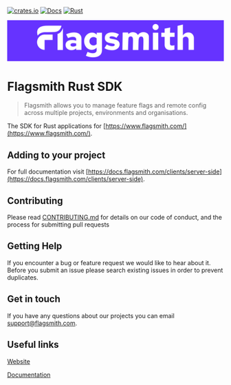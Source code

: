 [![crates.io](https://img.shields.io/crates/v/flagsmith.svg)](https://crates.io/crates/flagsmith)
[![Docs](https://docs.rs/bullettrain/badge.svg)](https://docs.rs/flagsmith/)
[![Rust](https://github.com/Flagsmith/flagsmith-rust-client/workflows/Rust/badge.svg)](https://github.com/Flagsmith/flagsmith-rust-client/actions?query=workflow%3ARust)

![Flagsmith Screenshot](https://github.com/Flagsmith/flagsmith/raw/main/static-files/hero.png)

# Flagsmith Rust SDK

> Flagsmith allows you to manage feature flags and remote config across multiple projects, environments and organisations.

The SDK for Rust applications for [https://www.flagsmith.com/](https://www.flagsmith.com/).

## Adding to your project

For full documentation visit [https://docs.flagsmith.com/clients/server-side](https://docs.flagsmith.com/clients/server-side).

## Contributing

Please read [CONTRIBUTING.md](https://docs.flagsmith.com/platform/contributing) for details on our code of conduct, and the process for submitting pull requests

## Getting Help

If you encounter a bug or feature request we would like to hear about it. Before you submit an issue please search existing issues in order to prevent duplicates.

## Get in touch

If you have any questions about our projects you can email <a href="mailto:support@flagsmith.com">support@flagsmith.com</a>.

## Useful links

[Website](https://www.flagsmith.com/)

[Documentation](https://docs.flagsmith.com/)
